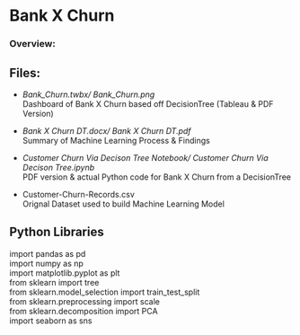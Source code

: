 # Bank X Churn
### Overview:

## Files:

 - _Bank_Churn.twbx/ Bank_Churn.png_  <br />
 Dashboard of Bank X Churn based off DecisionTree (Tableau & PDF Version)
   
   
 - _Bank X Churn DT.docx/ Bank X Churn DT.pdf_  <br />
 Summary of Machine Learning Process & Findings
   
   
 - _Customer Churn Via Decison Tree Notebook/ Customer Churn Via Decison Tree.ipynb_  <br />
 PDF version & actual Python code for Bank X Churn from a DecisionTree
 
 
 - Customer-Churn-Records.csv  <br />
 Orignal Dataset used to build Machine Learning Model
 
## Python Libraries
import pandas as pd  <br />
import numpy as np  <br />
import matplotlib.pyplot as plt  <br />
from sklearn import tree  <br />
from sklearn.model_selection import train_test_split  <br />
from sklearn.preprocessing import scale  <br />
from sklearn.decomposition import PCA  <br />
import seaborn as sns  <br />
